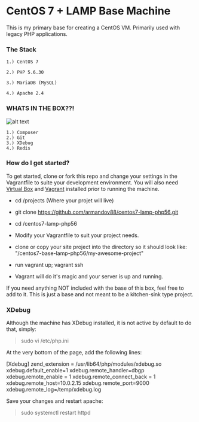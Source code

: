 # CentOS 7 + LAMP Base Machine

This is my primary base for creating a CentOS VM. Primarily used with legacy PHP applications.

### The Stack

    1.) CentOS 7
    
    2.) PHP 5.6.30

    3.) MariaDB (MySQL)

    4.) Apache 2.4

### WHATS IN THE BOX??!
![alt text](https://cnet3.cbsistatic.com/img/U2LRDk7z34-x736xlLWgn8KtCpQ=/fit-in/570x0/2017/01/14/6d8103f7-a52d-46de-98d0-56d0e9d79804/se7en.png "What's in the box??!")

    1.) Composer
    2.) Git
    3.) XDebug 
    4.) Redis

### How do I get started?

To get started, clone or fork this repo and change your settings in the Vagrantfile to suite your development environment.
You will also need [Virtual Box](https://www.virtualbox.org/wiki/Downloads) and [Vagrant](https://www.vagrantup.com/) installed prior to running the machine.

* cd /projects (Where your projet will live)

* git clone https://github.com/armandov88/centos7-lamp-php56.git

* cd /centos7-lamp-php56

* Modify your Vagrantfile to suit your project needs.

* clone or copy your site project into the directory so it should look like: "/centos7-base-lamp-php56/my-awesome-project"

* run vagrant up; vagrant ssh

* Vagrant will do it's magic and your server is up and running. 

If you need anything NOT included with the base of this box, feel free to add to it. This is just a base and not meant to be a kitchen-sink type project.


### XDebug

Although the machine has XDebug installed, it is not active by default to do that, simply:

> sudo vi /etc/php.ini

At the very bottom of the page, add the following lines:

[Xdebug]
zend_extension = /usr/lib64/php/modules/xdebug.so
xdebug.default_enable=1
xdebug.remote_handler=dbgp
xdebug.remote_enable = 1
xdebug.remote_connect_back = 1
xdebug.remote_host=10.0.2.15
xdebug.remote_port=9000
xdebug.remote_log=/temp/xdebug.log

Save your changes and restart apache:

> sudo systemctl restart httpd
